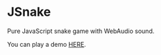 # JSnake
Pure JavaScript snake game with WebAudio sound.

You can play a demo [HERE](http://samborski.eu/snake).
